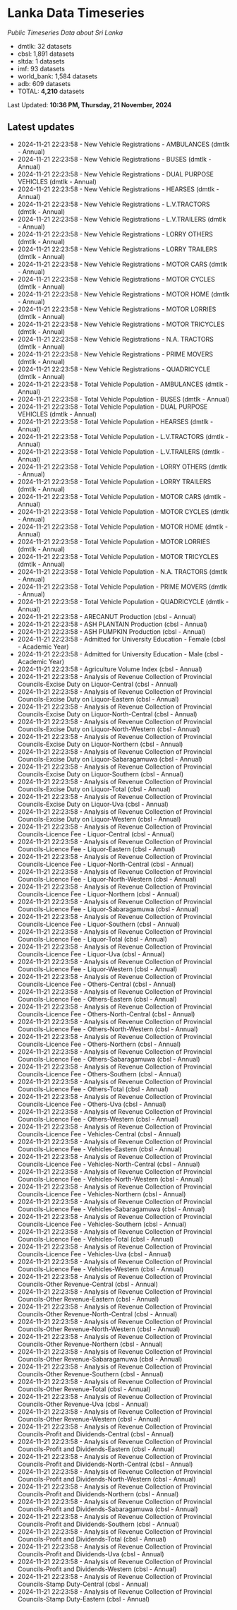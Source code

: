 # Lanka Data Timeseries
*Public Timeseries Data about Sri Lanka*

* dmtlk: 32 datasets
* cbsl: 1,891 datasets
* sltda: 1 datasets
* imf: 93 datasets
* world_bank: 1,584 datasets
* adb: 609 datasets
* TOTAL: **4,210** datasets

Last Updated: **10:36 PM, Thursday, 21 November, 2024**

## Latest updates

* 2024-11-21 22:23:58 - New Vehicle Registrations - AMBULANCES (dmtlk - Annual)
* 2024-11-21 22:23:58 - New Vehicle Registrations - BUSES (dmtlk - Annual)
* 2024-11-21 22:23:58 - New Vehicle Registrations - DUAL PURPOSE VEHICLES (dmtlk - Annual)
* 2024-11-21 22:23:58 - New Vehicle Registrations - HEARSES (dmtlk - Annual)
* 2024-11-21 22:23:58 - New Vehicle Registrations - L.V.TRACTORS (dmtlk - Annual)
* 2024-11-21 22:23:58 - New Vehicle Registrations - L.V.TRAILERS (dmtlk - Annual)
* 2024-11-21 22:23:58 - New Vehicle Registrations - LORRY OTHERS (dmtlk - Annual)
* 2024-11-21 22:23:58 - New Vehicle Registrations - LORRY TRAILERS (dmtlk - Annual)
* 2024-11-21 22:23:58 - New Vehicle Registrations - MOTOR CARS (dmtlk - Annual)
* 2024-11-21 22:23:58 - New Vehicle Registrations - MOTOR CYCLES (dmtlk - Annual)
* 2024-11-21 22:23:58 - New Vehicle Registrations - MOTOR HOME (dmtlk - Annual)
* 2024-11-21 22:23:58 - New Vehicle Registrations - MOTOR LORRIES (dmtlk - Annual)
* 2024-11-21 22:23:58 - New Vehicle Registrations - MOTOR TRICYCLES (dmtlk - Annual)
* 2024-11-21 22:23:58 - New Vehicle Registrations - N.A. TRACTORS (dmtlk - Annual)
* 2024-11-21 22:23:58 - New Vehicle Registrations - PRIME MOVERS (dmtlk - Annual)
* 2024-11-21 22:23:58 - New Vehicle Registrations - QUADRICYCLE (dmtlk - Annual)
* 2024-11-21 22:23:58 - Total Vehicle Population - AMBULANCES (dmtlk - Annual)
* 2024-11-21 22:23:58 - Total Vehicle Population - BUSES (dmtlk - Annual)
* 2024-11-21 22:23:58 - Total Vehicle Population - DUAL PURPOSE VEHICLES (dmtlk - Annual)
* 2024-11-21 22:23:58 - Total Vehicle Population - HEARSES (dmtlk - Annual)
* 2024-11-21 22:23:58 - Total Vehicle Population - L.V.TRACTORS (dmtlk - Annual)
* 2024-11-21 22:23:58 - Total Vehicle Population - L.V.TRAILERS (dmtlk - Annual)
* 2024-11-21 22:23:58 - Total Vehicle Population - LORRY OTHERS (dmtlk - Annual)
* 2024-11-21 22:23:58 - Total Vehicle Population - LORRY TRAILERS (dmtlk - Annual)
* 2024-11-21 22:23:58 - Total Vehicle Population - MOTOR CARS (dmtlk - Annual)
* 2024-11-21 22:23:58 - Total Vehicle Population - MOTOR CYCLES (dmtlk - Annual)
* 2024-11-21 22:23:58 - Total Vehicle Population - MOTOR HOME (dmtlk - Annual)
* 2024-11-21 22:23:58 - Total Vehicle Population - MOTOR LORRIES (dmtlk - Annual)
* 2024-11-21 22:23:58 - Total Vehicle Population - MOTOR TRICYCLES (dmtlk - Annual)
* 2024-11-21 22:23:58 - Total Vehicle Population - N.A. TRACTORS (dmtlk - Annual)
* 2024-11-21 22:23:58 - Total Vehicle Population - PRIME MOVERS (dmtlk - Annual)
* 2024-11-21 22:23:58 - Total Vehicle Population - QUADRICYCLE (dmtlk - Annual)
* 2024-11-21 22:23:58 - ARECANUT Production (cbsl - Annual)
* 2024-11-21 22:23:58 - ASH PLANTAIN Production (cbsl - Annual)
* 2024-11-21 22:23:58 - ASH PUMPKIN Production (cbsl - Annual)
* 2024-11-21 22:23:58 - Admitted for University Education - Female (cbsl - Academic Year)
* 2024-11-21 22:23:58 - Admitted for University Education - Male (cbsl - Academic Year)
* 2024-11-21 22:23:58 - Agriculture Volume Index (cbsl - Annual)
* 2024-11-21 22:23:58 - Analysis of Revenue Collection of Provincial Councils-Excise Duty on Liquor-Central (cbsl - Annual)
* 2024-11-21 22:23:58 - Analysis of Revenue Collection of Provincial Councils-Excise Duty on Liquor-Eastern (cbsl - Annual)
* 2024-11-21 22:23:58 - Analysis of Revenue Collection of Provincial Councils-Excise Duty on Liquor-North-Central (cbsl - Annual)
* 2024-11-21 22:23:58 - Analysis of Revenue Collection of Provincial Councils-Excise Duty on Liquor-North-Western (cbsl - Annual)
* 2024-11-21 22:23:58 - Analysis of Revenue Collection of Provincial Councils-Excise Duty on Liquor-Northern (cbsl - Annual)
* 2024-11-21 22:23:58 - Analysis of Revenue Collection of Provincial Councils-Excise Duty on Liquor-Sabaragamuwa (cbsl - Annual)
* 2024-11-21 22:23:58 - Analysis of Revenue Collection of Provincial Councils-Excise Duty on Liquor-Southern (cbsl - Annual)
* 2024-11-21 22:23:58 - Analysis of Revenue Collection of Provincial Councils-Excise Duty on Liquor-Total (cbsl - Annual)
* 2024-11-21 22:23:58 - Analysis of Revenue Collection of Provincial Councils-Excise Duty on Liquor-Uva (cbsl - Annual)
* 2024-11-21 22:23:58 - Analysis of Revenue Collection of Provincial Councils-Excise Duty on Liquor-Western (cbsl - Annual)
* 2024-11-21 22:23:58 - Analysis of Revenue Collection of Provincial Councils-Licence Fee - Liquor-Central (cbsl - Annual)
* 2024-11-21 22:23:58 - Analysis of Revenue Collection of Provincial Councils-Licence Fee - Liquor-Eastern (cbsl - Annual)
* 2024-11-21 22:23:58 - Analysis of Revenue Collection of Provincial Councils-Licence Fee - Liquor-North-Central (cbsl - Annual)
* 2024-11-21 22:23:58 - Analysis of Revenue Collection of Provincial Councils-Licence Fee - Liquor-North-Western (cbsl - Annual)
* 2024-11-21 22:23:58 - Analysis of Revenue Collection of Provincial Councils-Licence Fee - Liquor-Northern (cbsl - Annual)
* 2024-11-21 22:23:58 - Analysis of Revenue Collection of Provincial Councils-Licence Fee - Liquor-Sabaragamuwa (cbsl - Annual)
* 2024-11-21 22:23:58 - Analysis of Revenue Collection of Provincial Councils-Licence Fee - Liquor-Southern (cbsl - Annual)
* 2024-11-21 22:23:58 - Analysis of Revenue Collection of Provincial Councils-Licence Fee - Liquor-Total (cbsl - Annual)
* 2024-11-21 22:23:58 - Analysis of Revenue Collection of Provincial Councils-Licence Fee - Liquor-Uva (cbsl - Annual)
* 2024-11-21 22:23:58 - Analysis of Revenue Collection of Provincial Councils-Licence Fee - Liquor-Western (cbsl - Annual)
* 2024-11-21 22:23:58 - Analysis of Revenue Collection of Provincial Councils-Licence Fee - Others-Central (cbsl - Annual)
* 2024-11-21 22:23:58 - Analysis of Revenue Collection of Provincial Councils-Licence Fee - Others-Eastern (cbsl - Annual)
* 2024-11-21 22:23:58 - Analysis of Revenue Collection of Provincial Councils-Licence Fee - Others-North-Central (cbsl - Annual)
* 2024-11-21 22:23:58 - Analysis of Revenue Collection of Provincial Councils-Licence Fee - Others-North-Western (cbsl - Annual)
* 2024-11-21 22:23:58 - Analysis of Revenue Collection of Provincial Councils-Licence Fee - Others-Northern (cbsl - Annual)
* 2024-11-21 22:23:58 - Analysis of Revenue Collection of Provincial Councils-Licence Fee - Others-Sabaragamuwa (cbsl - Annual)
* 2024-11-21 22:23:58 - Analysis of Revenue Collection of Provincial Councils-Licence Fee - Others-Southern (cbsl - Annual)
* 2024-11-21 22:23:58 - Analysis of Revenue Collection of Provincial Councils-Licence Fee - Others-Total (cbsl - Annual)
* 2024-11-21 22:23:58 - Analysis of Revenue Collection of Provincial Councils-Licence Fee - Others-Uva (cbsl - Annual)
* 2024-11-21 22:23:58 - Analysis of Revenue Collection of Provincial Councils-Licence Fee - Others-Western (cbsl - Annual)
* 2024-11-21 22:23:58 - Analysis of Revenue Collection of Provincial Councils-Licence Fee - Vehicles-Central (cbsl - Annual)
* 2024-11-21 22:23:58 - Analysis of Revenue Collection of Provincial Councils-Licence Fee - Vehicles-Eastern (cbsl - Annual)
* 2024-11-21 22:23:58 - Analysis of Revenue Collection of Provincial Councils-Licence Fee - Vehicles-North-Central (cbsl - Annual)
* 2024-11-21 22:23:58 - Analysis of Revenue Collection of Provincial Councils-Licence Fee - Vehicles-North-Western (cbsl - Annual)
* 2024-11-21 22:23:58 - Analysis of Revenue Collection of Provincial Councils-Licence Fee - Vehicles-Northern (cbsl - Annual)
* 2024-11-21 22:23:58 - Analysis of Revenue Collection of Provincial Councils-Licence Fee - Vehicles-Sabaragamuwa (cbsl - Annual)
* 2024-11-21 22:23:58 - Analysis of Revenue Collection of Provincial Councils-Licence Fee - Vehicles-Southern (cbsl - Annual)
* 2024-11-21 22:23:58 - Analysis of Revenue Collection of Provincial Councils-Licence Fee - Vehicles-Total (cbsl - Annual)
* 2024-11-21 22:23:58 - Analysis of Revenue Collection of Provincial Councils-Licence Fee - Vehicles-Uva (cbsl - Annual)
* 2024-11-21 22:23:58 - Analysis of Revenue Collection of Provincial Councils-Licence Fee - Vehicles-Western (cbsl - Annual)
* 2024-11-21 22:23:58 - Analysis of Revenue Collection of Provincial Councils-Other Revenue-Central (cbsl - Annual)
* 2024-11-21 22:23:58 - Analysis of Revenue Collection of Provincial Councils-Other Revenue-Eastern (cbsl - Annual)
* 2024-11-21 22:23:58 - Analysis of Revenue Collection of Provincial Councils-Other Revenue-North-Central (cbsl - Annual)
* 2024-11-21 22:23:58 - Analysis of Revenue Collection of Provincial Councils-Other Revenue-North-Western (cbsl - Annual)
* 2024-11-21 22:23:58 - Analysis of Revenue Collection of Provincial Councils-Other Revenue-Northern (cbsl - Annual)
* 2024-11-21 22:23:58 - Analysis of Revenue Collection of Provincial Councils-Other Revenue-Sabaragamuwa (cbsl - Annual)
* 2024-11-21 22:23:58 - Analysis of Revenue Collection of Provincial Councils-Other Revenue-Southern (cbsl - Annual)
* 2024-11-21 22:23:58 - Analysis of Revenue Collection of Provincial Councils-Other Revenue-Total (cbsl - Annual)
* 2024-11-21 22:23:58 - Analysis of Revenue Collection of Provincial Councils-Other Revenue-Uva (cbsl - Annual)
* 2024-11-21 22:23:58 - Analysis of Revenue Collection of Provincial Councils-Other Revenue-Western (cbsl - Annual)
* 2024-11-21 22:23:58 - Analysis of Revenue Collection of Provincial Councils-Profit and Dividends-Central (cbsl - Annual)
* 2024-11-21 22:23:58 - Analysis of Revenue Collection of Provincial Councils-Profit and Dividends-Eastern (cbsl - Annual)
* 2024-11-21 22:23:58 - Analysis of Revenue Collection of Provincial Councils-Profit and Dividends-North-Central (cbsl - Annual)
* 2024-11-21 22:23:58 - Analysis of Revenue Collection of Provincial Councils-Profit and Dividends-North-Western (cbsl - Annual)
* 2024-11-21 22:23:58 - Analysis of Revenue Collection of Provincial Councils-Profit and Dividends-Northern (cbsl - Annual)
* 2024-11-21 22:23:58 - Analysis of Revenue Collection of Provincial Councils-Profit and Dividends-Sabaragamuwa (cbsl - Annual)
* 2024-11-21 22:23:58 - Analysis of Revenue Collection of Provincial Councils-Profit and Dividends-Southern (cbsl - Annual)
* 2024-11-21 22:23:58 - Analysis of Revenue Collection of Provincial Councils-Profit and Dividends-Total (cbsl - Annual)
* 2024-11-21 22:23:58 - Analysis of Revenue Collection of Provincial Councils-Profit and Dividends-Uva (cbsl - Annual)
* 2024-11-21 22:23:58 - Analysis of Revenue Collection of Provincial Councils-Profit and Dividends-Western (cbsl - Annual)
* 2024-11-21 22:23:58 - Analysis of Revenue Collection of Provincial Councils-Stamp Duty-Central (cbsl - Annual)
* 2024-11-21 22:23:58 - Analysis of Revenue Collection of Provincial Councils-Stamp Duty-Eastern (cbsl - Annual)